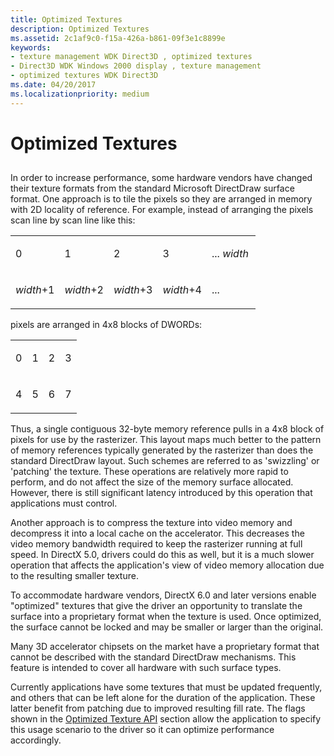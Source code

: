 ```yaml
---
title: Optimized Textures
description: Optimized Textures
ms.assetid: 2c1af9c0-f15a-426a-b861-09f3e1c8899e
keywords:
- texture management WDK Direct3D , optimized textures
- Direct3D WDK Windows 2000 display , texture management
- optimized textures WDK Direct3D
ms.date: 04/20/2017
ms.localizationpriority: medium
---
```


# Optimized Textures


## <span id="ddk_optimized_textures_gg"></span><span id="DDK_OPTIMIZED_TEXTURES_GG"></span>


In order to increase performance, some hardware vendors have changed their texture formats from the standard Microsoft DirectDraw surface format. One approach is to tile the pixels so they are arranged in memory with 2D locality of reference. For example, instead of arranging the pixels scan line by scan line like this:

<table>
<colgroup>
<col width="20%" />
<col width="20%" />
<col width="20%" />
<col width="20%" />
<col width="20%" />
</colgroup>
<tbody>
<tr class="odd">
<td align="left"><p>0</p></td>
<td align="left"><p>1</p></td>
<td align="left"><p>2</p></td>
<td align="left"><p>3</p></td>
<td align="left"><p>... <em>width</em></p></td>
</tr>
<tr class="even">
<td align="left"><p><em>width</em>+1</p></td>
<td align="left"><p><em>width</em>+2</p></td>
<td align="left"><p><em>width</em>+3</p></td>
<td align="left"><p><em>width</em>+4</p></td>
<td align="left"><p>...</p></td>
</tr>
</tbody>
</table>

 

pixels are arranged in 4x8 blocks of DWORDs:

<table>
<colgroup>
<col width="25%" />
<col width="25%" />
<col width="25%" />
<col width="25%" />
</colgroup>
<tbody>
<tr class="odd">
<td align="left"><p>0</p></td>
<td align="left"><p>1</p></td>
<td align="left"><p>2</p></td>
<td align="left"><p>3</p></td>
</tr>
<tr class="even">
<td align="left"><p>4</p></td>
<td align="left"><p>5</p></td>
<td align="left"><p>6</p></td>
<td align="left"><p>7</p></td>
</tr>
</tbody>
</table>

 

Thus, a single contiguous 32-byte memory reference pulls in a 4x8 block of pixels for use by the rasterizer. This layout maps much better to the pattern of memory references typically generated by the rasterizer than does the standard DirectDraw layout. Such schemes are referred to as 'swizzling' or 'patching' the texture. These operations are relatively more rapid to perform, and do not affect the size of the memory surface allocated. However, there is still significant latency introduced by this operation that applications must control.

Another approach is to compress the texture into video memory and decompress it into a local cache on the accelerator. This decreases the video memory bandwidth required to keep the rasterizer running at full speed. In DirectX 5.0, drivers could do this as well, but it is a much slower operation that affects the application's view of video memory allocation due to the resulting smaller texture.

To accommodate hardware vendors, DirectX 6.0 and later versions enable "optimized" textures that give the driver an opportunity to translate the surface into a proprietary format when the texture is used. Once optimized, the surface cannot be locked and may be smaller or larger than the original.

Many 3D accelerator chipsets on the market have a proprietary format that cannot be described with the standard DirectDraw mechanisms. This feature is intended to cover all hardware with such surface types.

Currently applications have some textures that must be updated frequently, and others that can be left alone for the duration of the application. These latter benefit from patching due to improved resulting fill rate. The flags shown in the [Optimized Texture API](optimized-texture-api.md) section allow the application to specify this usage scenario to the driver so it can optimize performance accordingly.

 

 





